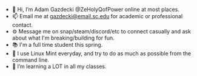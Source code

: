 - 👋 Hi, I’m Adam Gazdecki @ZeHolyQofPower online at most places.
- 📫 Email me at gazdecki@email.sc.edu for academic or professional contact.
- :gear: Message me on snap/steam/discord/etc to connect casually and ask about what I'm breaking/building for fun.
- :books: I'm a full time student this spring.
- :penguin: I use Linux Mint everyday, and try to do as much as possible from the command line.
- 🌱 I’m learning a LOT in all my classes.


<!---
ZeHolyQofPower/ZeHolyQofPower is a ✨ special ✨ repository because its `README.md` (this file) appears on your GitHub profile.
You can click the Preview link to take a look at your changes.
--->
